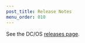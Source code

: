 ```yaml
---
post_title: Release Notes
menu_order: 010
---
```


See the DC/OS [releases page](https://dcos.io/releases/).
